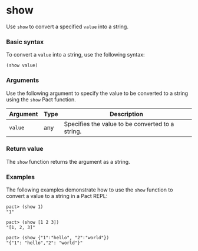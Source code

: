 # show

Use `show` to convert a specified `value` into a string.

### Basic syntax

To convert a `value` into a string, use the following syntax:

```pact
(show value)
```

### Arguments

Use the following argument to specify the value to be converted to a string using the `show` Pact function.

| Argument | Type | Description |
| --- | --- | --- |
| `value` | any | Specifies the value to be converted to a string. |

### Return value

The `show` function returns the argument as a string.

### Examples

The following examples demonstrate how to use the `show` function to convert a value to a string in a Pact REPL:

```pact
pact> (show 1)
"1"

pact> (show [1 2 3])
"[1, 2, 3]"

pact> (show {"1":"hello", "2":"world"})
"{"1": "hello","2": "world"}"
```